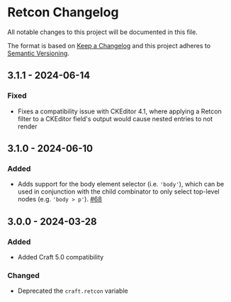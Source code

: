 # Retcon Changelog

All notable changes to this project will be documented in this file.

The format is based on [Keep a Changelog](http://keepachangelog.com/) and this project adheres to [Semantic Versioning](http://semver.org/).

## 3.1.1 - 2024-06-14
### Fixed
- Fixes a compatibility issue with CKEditor 4.1, where applying a Retcon filter to a CKEditor field's output would cause nested entries to not render 

## 3.1.0 - 2024-06-10
### Added  
- Adds support for the body element selector (i.e. `'body'`), which can be used in conjunction with the child combinator to only select top-level nodes (e.g. `'body > p'`). [#68](https://github.com/mmikkel/Retcon-Craft/issues/68) 

## 3.0.0 - 2024-03-28
### Added
- Added Craft 5.0 compatibility
### Changed
- Deprecated the `craft.retcon` variable
